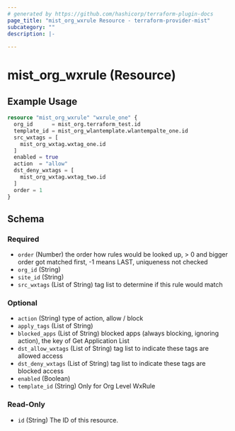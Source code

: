 ```yaml
---
# generated by https://github.com/hashicorp/terraform-plugin-docs
page_title: "mist_org_wxrule Resource - terraform-provider-mist"
subcategory: ""
description: |-
  
---
```


# mist_org_wxrule (Resource)



## Example Usage

```terraform
resource "mist_org_wxrule" "wxrule_one" {
  org_id      = mist_org.terraform_test.id
  template_id = mist_org_wlantemplate.wlantempalte_one.id
  src_wxtags = [
    mist_org_wxtag.wxtag_one.id
  ]
  enabled = true
  action  = "allow"
  dst_deny_wxtags = [
    mist_org_wxtag.wxtag_two.id
  ]
  order = 1
}
```

<!-- schema generated by tfplugindocs -->
## Schema

### Required

- `order` (Number) the order how rules would be looked up, > 0 and bigger order got matched first, -1 means LAST, uniqueness not checked
- `org_id` (String)
- `site_id` (String)
- `src_wxtags` (List of String) tag list to determine if this rule would match

### Optional

- `action` (String) type of action, allow / block
- `apply_tags` (List of String)
- `blocked_apps` (List of String) blocked apps (always blocking, ignoring action), the key of Get Application List
- `dst_allow_wxtags` (List of String) tag list to indicate these tags are allowed access
- `dst_deny_wxtags` (List of String) tag list to indicate these tags are blocked access
- `enabled` (Boolean)
- `template_id` (String) Only for Org Level WxRule

### Read-Only

- `id` (String) The ID of this resource.
